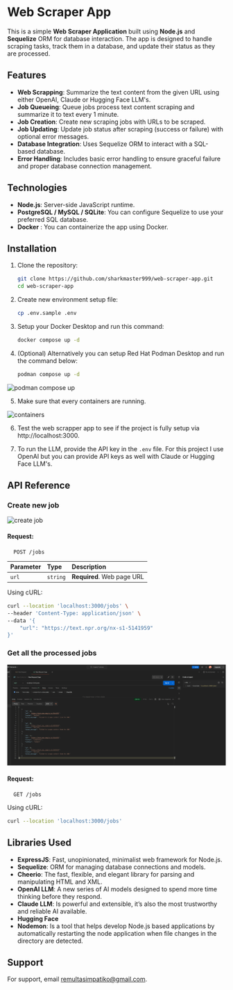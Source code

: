 # Web Scraper App

This is a simple **Web Scraper Application** built using **Node.js** and **Sequelize** ORM for database interaction. The app is designed to handle scraping tasks, track them in a database, and update their status as they are processed.

## Features

- **Web Scrapping**: Summarize the text content from the given URL using either OpenAI, Claude or Hugging Face LLM's.
- **Job Queueing**: Queue jobs process text content scraping and summarize it to text every 1 minute.
- **Job Creation**: Create new scraping jobs with URLs to be scraped.
- **Job Updating**: Update job status after scraping (success or failure) with optional error messages.
- **Database Integration**: Uses Sequelize ORM to interact with a SQL-based database.
- **Error Handling**: Includes basic error handling to ensure graceful failure and proper database connection management.

## Technologies

- **Node.js**: Server-side JavaScript runtime.
- **PostgreSQL / MySQL / SQLite**: You can configure Sequelize to use your preferred SQL database.
- **Docker** : You can containerize the app using Docker.

## Installation

1. Clone the repository:
   ```bash
   git clone https://github.com/sharkmaster999/web-scraper-app.git
   cd web-scraper-app

2. Create new environment setup file:
   ```bash
   cp .env.sample .env

3. Setup your Docker Desktop and run this command:
   ```bash
   docker compose up -d

4. (Optional) Alternatively you can setup Red Hat Podman Desktop and run the command below:
   ```bash
   podman compose up -d

![podman compose up](https://github.com/sharkmaster999/web-scrapper-app/blob/master/images/podman-compose-up.png?raw=true)


5. Make sure that every containers are running.

![containers](https://github.com/sharkmaster999/web-scrapper-app/blob/master/images/containers.png?raw=true)


6. Test the web scrapper app to see if the project is fully setup via http://localhost:3000.

7. To run the LLM, provide the API key in the `.env` file. For this project I use OpenAI but you can provide API keys as well with Claude or Hugging Face LLM's.

## API Reference

### Create new job

![create job](https://github.com/sharkmaster999/web-scrapper-app/blob/master/images/create-job.png?raw=true)

#### Request:

```http
  POST /jobs
```

| Parameter | Type     | Description                |
| :-------- | :------- | :------------------------- |
| `url`     | `string` | **Required**. Web page URL |

Using cURL:
```bash
curl --location 'localhost:3000/jobs' \
--header 'Content-Type: application/json' \
--data '{
    "url": "https://text.npr.org/nx-s1-5141959"
}'
```

### Get all the processed jobs

![get all job](https://github.com/sharkmaster999/web-scrapper-app/blob/master/images/get-all-jobs.png?raw=true)

#### Request:

```http
  GET /jobs
```

Using cURL:
```bash
curl --location 'localhost:3000/jobs'
```

## Libraries Used

- **ExpressJS**: Fast, unopinionated, minimalist web framework for Node.js.
- **Sequelize**: ORM for managing database connections and models.
- **Cheerio**: The fast, flexible, and elegant library for parsing and manipulating HTML and XML.
- **OpenAI LLM**: A new series of AI models designed to spend more time thinking before they respond.
- **Claude LLM**: Is powerful and extensible, it’s also the most trustworthy and reliable AI available.
- **Hugging Face**
- **Nodemon**: Is a tool that helps develop Node.js based applications by automatically restarting the node application when file changes in the directory are detected.

## Support

For support, email remultasimpatiko@gmail.com.
